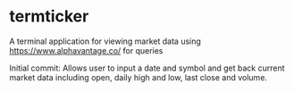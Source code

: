 # termticker
A terminal application for viewing market data using https://www.alphavantage.co/ for queries

Initial commit: Allows user to input a date and symbol and get back current market data including open, daily high and low, last close and volume.
